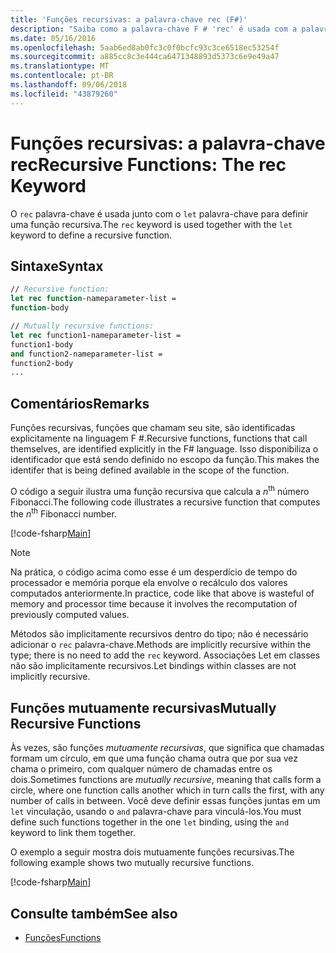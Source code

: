 ```yaml
---
title: 'Funções recursivas: a palavra-chave rec (F#)'
description: "Saiba como a palavra-chave F # 'rec' é usada com a palavra-chave 'let' para definir uma função recursiva."
ms.date: 05/16/2016
ms.openlocfilehash: 5aab6ed8ab0fc3c0f0bcfc93c3ce6518ec53254f
ms.sourcegitcommit: a885cc8c3e444ca6471348893d5373c6e9e49a47
ms.translationtype: MT
ms.contentlocale: pt-BR
ms.lasthandoff: 09/06/2018
ms.locfileid: "43879260"
---
```

# <a name="recursive-functions-the-rec-keyword"></a><span data-ttu-id="52daf-103">Funções recursivas: a palavra-chave rec</span><span class="sxs-lookup"><span data-stu-id="52daf-103">Recursive Functions: The rec Keyword</span></span>

<span data-ttu-id="52daf-104">O `rec` palavra-chave é usada junto com o `let` palavra-chave para definir uma função recursiva.</span><span class="sxs-lookup"><span data-stu-id="52daf-104">The `rec` keyword is used together with the `let` keyword to define a recursive function.</span></span>

## <a name="syntax"></a><span data-ttu-id="52daf-105">Sintaxe</span><span class="sxs-lookup"><span data-stu-id="52daf-105">Syntax</span></span>

```fsharp
// Recursive function:
let rec function-nameparameter-list =
function-body

// Mutually recursive functions:
let rec function1-nameparameter-list =
function1-body
and function2-nameparameter-list =
function2-body
...
```

## <a name="remarks"></a><span data-ttu-id="52daf-106">Comentários</span><span class="sxs-lookup"><span data-stu-id="52daf-106">Remarks</span></span>

<span data-ttu-id="52daf-107">Funções recursivas, funções que chamam seu site, são identificadas explicitamente na linguagem F #.</span><span class="sxs-lookup"><span data-stu-id="52daf-107">Recursive functions, functions that call themselves, are identified explicitly in the F# language.</span></span> <span data-ttu-id="52daf-108">Isso disponibiliza o identificador que está sendo definido no escopo da função.</span><span class="sxs-lookup"><span data-stu-id="52daf-108">This makes the identifer that is being defined available in the scope of the function.</span></span>

<span data-ttu-id="52daf-109">O código a seguir ilustra uma função recursiva que calcula a *n*<sup>th</sup> número Fibonacci.</span><span class="sxs-lookup"><span data-stu-id="52daf-109">The following code illustrates a recursive function that computes the *n*<sup>th</sup> Fibonacci number.</span></span>

[!code-fsharp[Main](../../../../samples/snippets/fsharp/lang-ref-1/snippet4001.fs)]

>[!NOTE]
<span data-ttu-id="52daf-110">Na prática, o código acima como esse é um desperdício de tempo do processador e memória porque ela envolve o recálculo dos valores computados anteriormente.</span><span class="sxs-lookup"><span data-stu-id="52daf-110">In practice, code like that above is wasteful of memory and processor time because it involves the recomputation of previously computed values.</span></span>

<span data-ttu-id="52daf-111">Métodos são implicitamente recursivos dentro do tipo; não é necessário adicionar o `rec` palavra-chave.</span><span class="sxs-lookup"><span data-stu-id="52daf-111">Methods are implicitly recursive within the type; there is no need to add the `rec` keyword.</span></span> <span data-ttu-id="52daf-112">Associações Let em classes não são implicitamente recursivos.</span><span class="sxs-lookup"><span data-stu-id="52daf-112">Let bindings within classes are not implicitly recursive.</span></span>

## <a name="mutually-recursive-functions"></a><span data-ttu-id="52daf-113">Funções mutuamente recursivas</span><span class="sxs-lookup"><span data-stu-id="52daf-113">Mutually Recursive Functions</span></span>

<span data-ttu-id="52daf-114">Às vezes, são funções *mutuamente recursivas*, que significa que chamadas formam um círculo, em que uma função chama outra que por sua vez chama o primeiro, com qualquer número de chamadas entre os dois.</span><span class="sxs-lookup"><span data-stu-id="52daf-114">Sometimes functions are *mutually recursive*, meaning that calls form a circle, where one function calls another which in turn calls the first, with any number of calls in between.</span></span> <span data-ttu-id="52daf-115">Você deve definir essas funções juntas em um `let` vinculação, usando o `and` palavra-chave para vinculá-los.</span><span class="sxs-lookup"><span data-stu-id="52daf-115">You must define such functions together in the one `let` binding, using the `and` keyword to link them together.</span></span>

<span data-ttu-id="52daf-116">O exemplo a seguir mostra dois mutuamente funções recursivas.</span><span class="sxs-lookup"><span data-stu-id="52daf-116">The following example shows two mutually recursive functions.</span></span>

[!code-fsharp[Main](../../../../samples/snippets/fsharp/lang-ref-1/snippet4002.fs)]

## <a name="see-also"></a><span data-ttu-id="52daf-117">Consulte também</span><span class="sxs-lookup"><span data-stu-id="52daf-117">See also</span></span>

- [<span data-ttu-id="52daf-118">Funções</span><span class="sxs-lookup"><span data-stu-id="52daf-118">Functions</span></span>](index.md)
